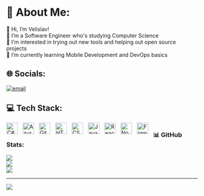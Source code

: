 # 💫 About Me:
👋 Hi, I’m Velislav!<br>🔭 I’m a Software Engineer who's studying Computer Science<br>🤝 I'm interested in trying out new tools and helping out open source projects<br>🌱 I’m currently learning Mobile Development and DevOps basics


## 🌐 Socials:
[![email](https://img.shields.io/badge/Email-D14836?logo=gmail&logoColor=white)](mailto:velislavdonchev@outlook.com) 

## 💻 Tech Stack:
<img align="left" alt="C#" width="30px" style="padding-right:10px;" src="https://cdn.jsdelivr.net/gh/devicons/devicon@latest/icons/csharp/csharp-original.svg"/>
<img align="left" alt="Azure" width="30px" style="padding-right:10px;" src="https://cdn.jsdelivr.net/gh/devicons/devicon@latest/icons/azure/azure-original.svg"/>
<img align="left" alt="Git" width="30px" style="padding-right:10px;" src="https://cdn.jsdelivr.net/gh/devicons/devicon@latest/icons/git/git-original.svg"/>
<img align="left" alt="HTML" width="30px" style="padding-right:10px;" src="https://cdn.jsdelivr.net/gh/devicons/devicon@latest/icons/html5/html5-original.svg"/>
<img align="left" alt="CSS" width="30px" style="padding-right:10px;" src="https://cdn.jsdelivr.net/gh/devicons/devicon@latest/icons/css3/css3-original.svg"/>
<img align="left" alt="JavaScript" width="30px" style="padding-right:10px;" src="https://cdn.jsdelivr.net/gh/devicons/devicon@latest/icons/javascript/javascript-original.svg"/>
<img align="left" alt="React" width="30px" style="padding-right:10px;" src="https://cdn.jsdelivr.net/gh/devicons/devicon@latest/icons/react/react-original.svg"/>
<img align="left" alt="NodeJS" width="30px" style="padding-right:10px;" src="https://cdn.jsdelivr.net/gh/devicons/devicon@latest/icons/nodejs/nodejs-original-wordmark.svg"/>
<img align="left" alt="Figma" width="30px" style="padding-right:10px;" src="https://cdn.jsdelivr.net/gh/devicons/devicon@latest/icons/figma/figma-original.svg"/>

#

### 📊 GitHub Stats:
![](https://github-readme-stats.vercel.app/api?username=velislav088&theme=vue-dark&hide_border=true&include_all_commits=false&count_private=false)<br/>
![](https://nirzak-streak-stats.vercel.app/?user=velislav088&theme=vue-dark&hide_border=true)<br/>
![](https://github-readme-stats.vercel.app/api/top-langs/?username=velislav088&theme=vue-dark&hide_border=true&include_all_commits=false&count_private=false&layout=compact)

---
[![](https://visitcount.itsvg.in/api?id=velislav088&icon=0&color=0)](https://visitcount.itsvg.in)

<!-- Proudly created with GPRM ( https://gprm.itsvg.in ) -->
